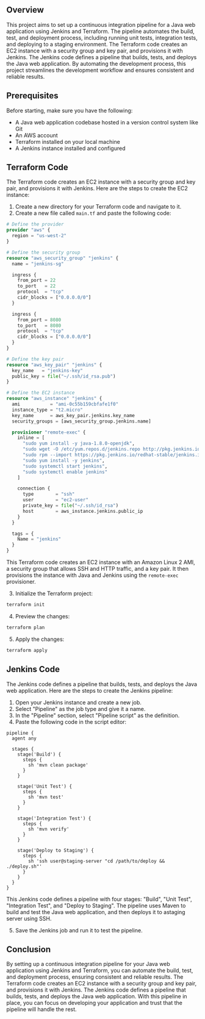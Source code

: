 ## Overview

This project aims to set up a continuous integration pipeline for a Java web application using Jenkins and Terraform. The pipeline automates the build, test, and deployment process, including running unit tests, integration tests, and deploying to a staging environment. The Terraform code creates an EC2 instance with a security group and key pair, and provisions it with Jenkins. The Jenkins code defines a pipeline that builds, tests, and deploys the Java web application. By automating the development process, this project streamlines the development workflow and ensures consistent and reliable results.

## Prerequisites

Before starting, make sure you have the following:

- A Java web application codebase hosted in a version control system like Git
- An AWS account
- Terraform installed on your local machine
- A Jenkins instance installed and configured

## Terraform Code

The Terraform code creates an EC2 instance with a security group and key pair, and provisions it with Jenkins. Here are the steps to create the EC2 instance:

1. Create a new directory for your Terraform code and navigate to it.
2. Create a new file called `main.tf` and paste the following code:

```terraform
# Define the provider
provider "aws" {
  region = "us-west-2"
}

# Define the security group
resource "aws_security_group" "jenkins" {
  name = "jenkins-sg"

  ingress {
    from_port = 22
    to_port   = 22
    protocol  = "tcp"
    cidr_blocks = ["0.0.0.0/0"]
  }

  ingress {
    from_port = 8080
    to_port   = 8080
    protocol  = "tcp"
    cidr_blocks = ["0.0.0.0/0"]
  }
}

# Define the key pair
resource "aws_key_pair" "jenkins" {
  key_name   = "jenkins-key"
  public_key = file("~/.ssh/id_rsa.pub")
}

# Define the EC2 instance
resource "aws_instance" "jenkins" {
  ami           = "ami-0c55b159cbfafe1f0"
  instance_type = "t2.micro"
  key_name      = aws_key_pair.jenkins.key_name
  security_groups = [aws_security_group.jenkins.name]

  provisioner "remote-exec" {
    inline = [
      "sudo yum install -y java-1.8.0-openjdk",
      "sudo wget -O /etc/yum.repos.d/jenkins.repo http://pkg.jenkins.io/redhat-stable/jenkins.repo",
      "sudo rpm --import https://pkg.jenkins.io/redhat-stable/jenkins.io.key",
      "sudo yum install -y jenkins",
      "sudo systemctl start jenkins",
      "sudo systemctl enable jenkins"
    ]

    connection {
      type        = "ssh"
      user        = "ec2-user"
      private_key = file("~/.ssh/id_rsa")
      host        = aws_instance.jenkins.public_ip
    }
  }

  tags = {
    Name = "jenkins"
  }
}
```

This Terraform code creates an EC2 instance with an Amazon Linux 2 AMI, a security group that allows SSH and HTTP traffic, and a key pair. It then provisions the instance with Java and Jenkins using the `remote-exec` provisioner.

3. Initialize the Terraform project:
```bash
terraform init
```

4. Preview the changes:
```bash
terraform plan
```

5. Apply the changes:
```bash
terraform apply
```

## Jenkins Code

The Jenkins code defines a pipeline that builds, tests, and deploys the Java web application. Here are the steps to create the Jenkins pipeline:

1. Open your Jenkins instance and create a new job.
2. Select "Pipeline" as the job type and give it a name.
3. In the "Pipeline" section, select "Pipeline script" as the definition.
4. Paste the following code in the script editor:

```jenkinsfile
pipeline {
  agent any

  stages {
    stage('Build') {
      steps {
        sh 'mvn clean package'
      }
    }

    stage('Unit Test') {
      steps {
        sh 'mvn test'
      }
    }

    stage('Integration Test') {
      steps {
        sh 'mvn verify'
      }
    }

    stage('Deploy to Staging') {
      steps {
        sh 'ssh user@staging-server "cd /path/to/deploy && ./deploy.sh"'
      }
    }
  }
}
```

This Jenkins code defines a pipeline with four stages: "Build", "Unit Test", "Integration Test", and "Deploy to Staging". The pipeline uses Maven to build and test the Java web application, and then deploys it to astaging server using SSH.

5. Save the Jenkins job and run it to test the pipeline.

## Conclusion

By setting up a continuous integration pipeline for your Java web application using Jenkins and Terraform, you can automate the build, test, and deployment process, ensuring consistent and reliable results. The Terraform code creates an EC2 instance with a security group and key pair, and provisions it with Jenkins. The Jenkins code defines a pipeline that builds, tests, and deploys the Java web application. With this pipeline in place, you can focus on developing your application and trust that the pipeline will handle the rest.